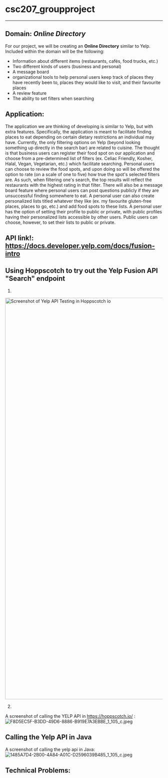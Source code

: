 # csc207_groupproject
***
## Domain: _Online Directory_
For our project, we will be creating an **Online Directory** similar to Yelp. Included within the domain will be the
following:
* Information about different items (restaurants, cafés, food trucks, etc.)
* Two different kinds of users (business and personal)
* A message board
* organizational tools to help personal users keep track of places they have recently been to, places they would
  like to visit, and their favourite places
* A review feature
* The ability to set filters when searching

## Application:
The application we are thinking of developing is similar to Yelp, but with extra features. Specifically, the application
is meant to facilitate finding places to eat depending on certain dietary restrictions an individual may have. Currently,
the only filtering options on Yelp (beyond looking something up directly in the search bar) are related to cuisine. The
thought is that business users can register their food spot on our application and choose from a pre-determined list of
filters (ex. Celiac Friendly, Kosher, Halal, Vegan, Vegetarian, etc.) which facilitate searching. Personal users can
choose to review the food spots, and upon doing so will be offered the option to rate (on a scale of one to five) how
true the spot's selected filters are. As such, when filtering one's search, the top results will
reflect the restaurants with the highest rating in that filter. There will also be a message board feature where
personal users can post questions publicly if they are unsuccessful finding somewhere to eat. A personal user can also
create personalized lists titled whatever they like (ex. my favourite gluten-free places, places to go, etc.) and add
food spots to these lists. A personal user has the option of setting their profile to public or private, with public
profiles having their personalized lists accessible by other users. Public users can choose, however, to set their lists
to public or private. 

## API link!: https://docs.developer.yelp.com/docs/fusion-intro 

## Using Hoppscotch to try out the Yelp Fusion API "Search" endpoint
1.
<img width="1280" alt="Screenshot of Yelp API Testing in Hoppscotch io" src="https://github.com/JenniferW0918/csc207_groupproject/assets/145359467/f0324a81-2fe6-4c5f-a7e9-e6630a3cb639">

2.
A screenshot of calling the YELP API in https://hoppscotch.io/ :
![F8D5EC5F-B3DD-49D6-8886-B919E7A3EBBE_1_105_c.jpeg](..%2F..%2FPictures%2FPhotos%20Library.photoslibrary%2Fresources%2Fderivatives%2FF%2FF8D5EC5F-B3DD-49D6-8886-B919E7A3EBBE_1_105_c.jpeg)

## Calling the Yelp API in Java
A screenshot of calling the yelp api in Java:
![1485A7D4-2B00-4A84-A01C-D2596039B485_1_105_c.jpeg](..%2F..%2FPictures%2FPhotos%20Library.photoslibrary%2Fresources%2Fderivatives%2F1%2F1485A7D4-2B00-4A84-A01C-D2596039B485_1_105_c.jpeg)

## Technical Problems:

